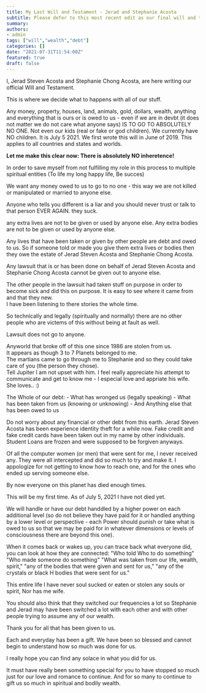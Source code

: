 ```yaml
---
title: My Last Will and Testament - Jerad and Stephanie Acosta
subtitle: Please defer to this most recent edit as our final will and testament
summary: 
authors:
- admin
tags: ["will","wealth","debt"]
categories: []
date: "2021-07-31T11:54:00Z"
featured: true
draft: false
---
```


I, Jerad Steven Acosta and Stephanie Chong Acosta, are here writing our official Will and Testament.

This is where we decide what to happens with all of our stuff.  

Any money, property, houses, land, animals, gold, dollars, wealth, anything and everything that is ours or is owed to us - even if we are in devbt (it does not matter we do not care what anyone says) IS TO GO TO ABSOLUTELY NO ONE. Not even our kids (real or fake or god children).
We currently have NO children. It is July 5 2021. 
We first wrote this will in June of 2019.
This applies to all countries and states and worlds.

**Let me make this clear now: There is absolutely NO inheretence!**  

In order to save myself from not fulfilling my role in this process to multiple spiritual entities (To life my long happy life, Be succes)

We want any money owed to us to go to no one - this way we are not killed or manipulated or married to anyone else.  

Anyone who tells you different is a liar and you should never trust or talk to that person EVER AGAIN. they suck.  

any extra lives are not to be given or used by anyone else. Any extra bodies are not to be given or used by anyone else.

Any lives that have been taken or given by other people are debt and owed to us. So if someone told or made you give them extra lives or bodies then they owe the estate of Jerad Steven Acosta and Stephanie Chong Acosta.  

Any lawsuit that is or has been done on behalf of Jerad Steven Acosta and Stephanie Chong Acosta cannot be given out to anyone else.

The other people in the lawsuit had taken stuff on purpose in order to become sick and did this on purpose. It is easy to see where it came from and that they new.  
I have been listening to there stories the whole time.  

So technically and legally (spiritually and normally) there are no other people who are victems of this without being at fault as well.  

Lawsuit does not go to anyone.  

Anyworld that broke off of this one since 1986 are stolen from us.  
It appears as though 3 to 7 Planets belonged to me.  
The martians came to go through me to Stephanie and so they could take care of you (the person they chose).  
Tell Jupiter I am not upset with him. I feel really appreciate his attempt to communicate and get to know me - I especial love and appriate his wife. She loves.. :)  

The Whole of our debt:
    - What has wronged us (legally speaking)
    - What has been taken from us (knowing or unknowing)
    - And Anything else that has been owed to us

Do not worry about any financial or other debt from this earth. Jerad Steven Acosta has been experience identity theft for a while now. Fake credit and fake credit cards have been taken out in my name by other individuals. Student Loans are frozen and were supposed to be forgiven anyways.  

Of all the computer women (or men) that were sent for me, I never received any. They were all intercepted and did so much to try and make it. I appologize for not getting to know how to reach one, and for the ones who ended up serving someone else.  

By now everyone on this planet has died enough times.

This will be my first time. As of July 5, 2021 I have not died yet.

We will handle or have our debt handdled by a higher power on each additional level (so do not believe they have paid for it or handled anything by a lower level or perspective - each Power should punish or take what is owed to us so that we may be paid for in whatever dimensions or levels of consciousness there are beyond this one).

When it comes back or wakes up, you can trace back what everyone did, you can look at how they are connected:
"Who told Who to do something"
"Who made someone do something"
"What was taken from our life, wealth, spirit," 
"any of the bodies that were given and sent for us,"
"any of the crystals or black H bodies that were sent for us."


This entire life I have never soul sucked or eaten or stolen any souls or spirit, Nor has me wife.

You should also think that they switched our frequencies a lot so Stephanie and Jerad may have been switched a lot with each other and with other people trying to assume any of our wealth.  

Thank you for all that has been given to us.  

Each and everyday has been a gift. We have been so blessed and cannot begin to understand how so much was done for us.  

I really hope you can find any solace in what you did for us.  

It must have really been something special for you to have stopped so much just for our love and romance to continue. And for so many to continue to gift us so much in spiritual and bodily wealth.  